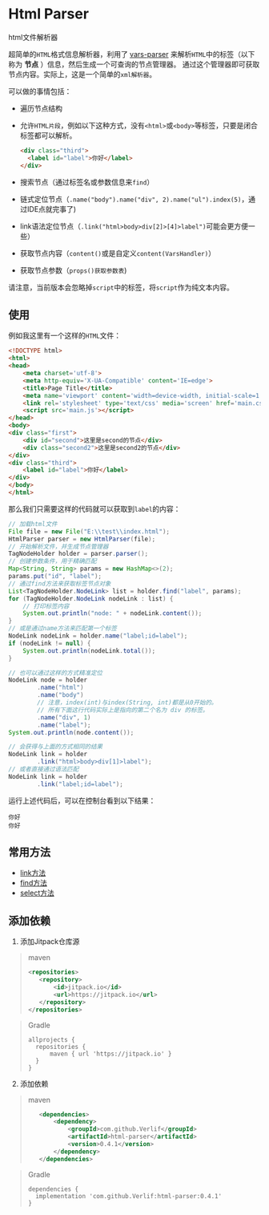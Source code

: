 # Html Parser

html文件解析器

超简单的`HTML`格式信息解析器，利用了 [vars-parser](https://github.com/Verlif/vars-parser/) 来解析`HTML`中的标签（以下称为 __节点__ ）信息，然后生成一个可查询的节点管理器。
通过这个管理器即可获取节点内容。实际上，这是一个简单的`xml解析器`。

可以做的事情包括：

* 遍历节点结构
* 允许`HTML片段`，例如以下这种方式，没有`<html>`或`<body>`等标签，只要是闭合标签都可以解析。

  ```html
  <div class="third">
    <label id="label">你好</label>
  </div>
  ```

* 搜索节点（通过标签名或参数信息来`find`）
* 链式定位节点（`.name("body").name("div", 2).name("ul").index(5)`，通过IDE点就完事了)
* link语法定位节点（`.link("html>body>div[2]>[4]>label")`可能会更方便一些）
* 获取节点内容（`content()`或是自定义`content(VarsHandler)`）
* 获取节点参数（`props()获取参数表`)

请注意，当前版本会忽略掉`script`中的标签，将`script`作为纯文本内容。

## 使用

例如我这里有一个这样的`HTML`文件：

```html
<!DOCTYPE html>
<html>
<head>
    <meta charset='utf-8'>
    <meta http-equiv='X-UA-Compatible' content='IE=edge'>
    <title>Page Title</title>
    <meta name='viewport' content='width=device-width, initial-scale=1'>
    <link rel='stylesheet' type='text/css' media='screen' href='main.css'>
    <script src='main.js'></script>
</head>
<body>
<div class="first">
    <div id="second">这里是second的节点</div>
    <div class="second2">这里是second2的节点</div>
</div>
<div class="third">
    <label id="label">你好</label>
</div>
</body>
</html>
```

那么我们只需要这样的代码就可以获取到`label`的内容：

```java
// 加载html文件
File file = new File("E:\\test\\index.html");
HtmlParser parser = new HtmlParser(file);
// 开始解析文件，并生成节点管理器
TagNodeHolder holder = parser.parser();
// 创建参数条件，用于精确匹配
Map<String, String> params = new HashMap<>(2);
params.put("id", "label");
// 通过find方法来获取标签节点对象
List<TagNodeHolder.NodeLink> list = holder.find("label", params);
for (TagNodeHolder.NodeLink nodeLink : list) {
    // 打印标签内容
    System.out.println("node: " + nodeLink.content());
}
// 或是通过name方法来匹配第一个标签
NodeLink nodeLink = holder.name("label;id=label");
if (nodeLink != null) {
    System.out.println(nodeLink.total());
}

// 也可以通过这样的方式精准定位
NodeLink node = holder
        .name("html")
        .name("body")
        // 注意，index(int)与index(String, int)都是从0开始的。
        // 所有下面这行代码实际上是指向的第二个名为 div 的标签。
        .name("div", 1)
        .name("label");
System.out.println(node.content());

// 会获得与上面的方式相同的结果
NodeLink link = holder
        .link("html>body>div[1]>label");
// 或者直接通过语法匹配
NodeLink link = holder
        .link("label;id=label");
```

运行上述代码后，可以在控制台看到以下结果：

```text
你好
你好
```

## 常用方法

* [link方法](docs/link.md)
* [find方法](docs/find.md)
* [select方法](docs/select.md)

## 添加依赖

1. 添加Jitpack仓库源

> maven
> ```xml
> <repositories>
>    <repository>
>        <id>jitpack.io</id>
>        <url>https://jitpack.io</url>
>    </repository>
> </repositories>
> ```

> Gradle
> ```text
> allprojects {
>   repositories {
>       maven { url 'https://jitpack.io' }
>   }
> }
> ```

2. 添加依赖

> maven
> ```xml
>    <dependencies>
>        <dependency>
>            <groupId>com.github.Verlif</groupId>
>            <artifactId>html-parser</artifactId>
>            <version>0.4.1</version>
>        </dependency>
>    </dependencies>
> ```

> Gradle
> ```text
> dependencies {
>   implementation 'com.github.Verlif:html-parser:0.4.1'
> }
> ```
